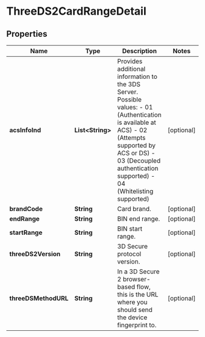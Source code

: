 

# ThreeDS2CardRangeDetail


## Properties

| Name | Type | Description | Notes |
|------------ | ------------- | ------------- | -------------|
|**acsInfoInd** | **List&lt;String&gt;** | Provides additional information to the 3DS Server. Possible values: - 01 (Authentication is available at ACS) - 02 (Attempts supported by ACS or DS) - 03 (Decoupled authentication supported) - 04 (Whitelisting supported) |  [optional] |
|**brandCode** | **String** | Card brand. |  [optional] |
|**endRange** | **String** | BIN end range. |  [optional] |
|**startRange** | **String** | BIN start range. |  [optional] |
|**threeDS2Version** | **String** | 3D Secure protocol version. |  [optional] |
|**threeDSMethodURL** | **String** | In a 3D Secure 2 browser-based flow, this is the URL where you should send the device fingerprint to. |  [optional] |



